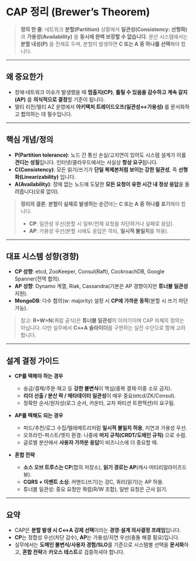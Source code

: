 # CAP 정리 (Brewer’s Theorem)

> **정의 한 줄**: 네트워크 **분할(Partition)** 상황에서 **일관성(Consistency: 선형화)** 과 **가용성(Availability)** 을 **동시에 완벽 보장할 수 없습니다**. 분산 시스템에서는 **분할 내성(P)** 을 전제로 두며, 분할이 발생하면 **C 또는 A 중 하나를 선택**해야 합니다.

---

## 왜 중요한가

* 장애·네트워크 이슈가 발생했을 때 **멈출지(CP)**, **틀릴 수 있음을 감수하고 계속 갈지(AP)** 를 **의식적으로 결정**할 기준이 됩니다.
* 멀티 리전/멀티 AZ 운영에서 **아키텍처 트레이드오프(일관성↔가용성)** 를 문서화하고 합의하는 데 필수입니다.

---

## 핵심 개념/정의

* **P(Partition tolerance)**: 노드 간 통신 손실/고지연이 있어도 시스템 설계가 이를 **견디는 성질**입니다. 인터넷/클라우드에서는 사실상 **항상 요구**됩니다.
* **C(Consistency)**: 모든 읽기/쓰기가 **단일 복제본처럼 보이는 강한 일관성**, 즉 **선형화(Linearizability)** 입니다.
* **A(Availability)**: 장애 없는 노드에 도달한 **모든 요청이 유한 시간 내 정상 응답**을 돌려줍니다(오류 없이).

> **정리의 결론**: **분할이 실제로 발생하는 순간**에는 **C 또는 A 중 하나를 포기**해야 합니다.
>
> * **CP**: 일관성 우선(분할 시 일부/전체 요청을 차단하거나 실패로 응답).
> * **AP**: 가용성 우선(분할 시에도 응답은 하되, **일시적 불일치**를 허용).

---

## 대표 시스템 성향(경향)

* **CP 성향**: etcd, ZooKeeper, Consul(Raft), CockroachDB, Google Spanner(전역 합의).
* **AP 성향**: Dynamo 계열, Riak, Cassandra(기본은 AP 경향이지만 **튜너블 일관성** 지원).
* **MongoDB**: 다수 합의(w: majority) 설정 시 **CP에 가까운 동작**(분할 시 쓰기 차단 가능).

> 참고: **R+W>N**(쿼럼 공식)은 **튜너블 일관성**의 이야기이며 CAP 자체의 정의는 아닙니다. 다만 실무에서 **C↔A 슬라이더**를 구현하는 실전 수단으로 함께 고려합니다.

---

## 설계 결정 가이드

* **CP를 택해야 하는 경우**

    * 송금/결제/주문·재고 등 **강한 불변식**이 핵심(중복 결제·이중 소모 금지).
    * **리더 선출 / 분산 락 / 메타데이터 일관성**이 매우 중요(etcd/ZK/Consul).
    * 정확한 순서/원자성(로그 순서, 카운터, 교차 파티션 트랜잭션)이 요구됨.
* **AP를 택해도 되는 경우**

    * 피드/추천/로그 수집/텔레메트리처럼 **일시적 불일치 허용**, 지연과 가용성 우선.
    * 오프라인-퍼스트/엣지 환경: 나중에 **머지 규칙(CRDT/도메인 규칙)** 으로 수렴.
    * 글로벌 분산에서 **사용자 가까운 응답**이 비즈니스에 더 중요할 때.
* **혼합 전략**

    * **소스 오브 트루스는 CP**(합의 저장소), **읽기 경로는 AP**(캐시·머티리얼라이즈드 뷰).
    * **CQRS + 이벤트 소싱**: 커맨드(쓰기)는 강C, 쿼리(읽기)는 AP 허용.
    * 튜너블 일관성: 중요 요청만 쿼럼(R/W 조합), 일반 요청은 근사 읽기.

---


## 요약

* CAP은 **분할 발생 시 C↔A 강제 선택**이라는 **경영·설계 의사결정 프레임**입니다.
* **CP**는 정합성 우선(차단 감수), **AP**는 가용성/지연 우선(충돌 해결 필요)입니다.
* 실무에서는 **도메인 불변식/사용자 경험/SLO**를 기준으로 시스템별 선택을 **문서화**하고, **혼합 전략**과 **카오스 테스트**로 검증하셔야 합니다.
